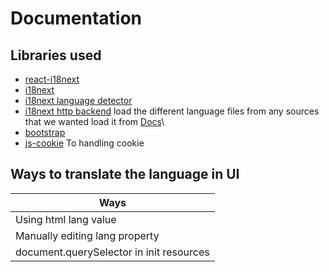 # Documentation

## Libraries used

- [react-i18next](https://react.i18next.com/)
- [i18next](https://www.npmjs.com/package/i18next)
- [i18next language detector](https://www.npmjs.com/package/i18next-browser-languagedetector)
- [i18next http backend](https://www.npmjs.com/package/i18next-http-backend) load the different language files from any sources that we wanted load it from [Docs](https://github.com/i18next/i18next-http-backend)\
- [bootstrap](https://getbootstrap.com/)
- [js-cookie](https://www.npmjs.com/package/js-cookie) To handling cookie

## Ways to translate the language in UI

| Ways |
| ------ |
| Using html lang value |
| Manually editing lang property |
| document.querySelector in init resources |